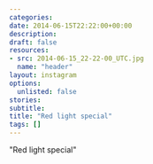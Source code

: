 ```yaml
---
categories:
date: 2014-06-15T22:22:00+00:00
description:
draft: false
resources:
- src: 2014-06-15_22-22-00_UTC.jpg
  name: "header"
layout: instagram
options:
  unlisted: false
stories:
subtitle:
title: "Red light special"
tags: []
---
```


"Red light special"
